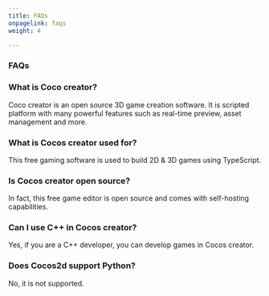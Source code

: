 ```yaml
---
title: FAQs
onpagelink: faqs
weight: 4

---
```


### **FAQs**

### What is Coco creator?
Coco creator is an open source 3D game creation software. It is scripted platform with many powerful features such as real-time preview, asset management and more. 
### What is Cocos creator used for?
This free gaming software is used to build 2D & 3D games using TypeScript.
### Is Cocos creator open source?
In fact, this free game editor is open source and comes with self-hosting capabilities.
### Can I use C++ in Cocos creator?
Yes, if you are a C++ developer, you can develop games in Cocos creator.
### Does Cocos2d support Python?
No, it is not supported.

